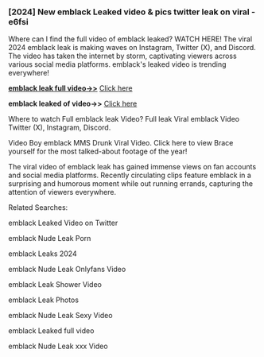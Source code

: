 ### [2024] New emblack Leaked video & pics twitter leak on viral - e6fsi
Where can I find the full video of emblack leaked? WATCH HERE! The viral 2024 emblack leak is making waves on Instagram, Twitter (X), and Discord. The video has taken the internet by storm, captivating viewers across various social media platforms. emblack's leaked video is trending everywhere!


**[emblack leak full video->>](http://wildbook.top/wildbook8git)** [Click here](http://wildbook.top/wildbook8git)

**emblack leaked of video->>** [Click here](http://wildbook.top/wildbook8git)


Where to watch Full emblack leak Video? Full leak Viral emblack Video Twitter (X), Instagram, Discord.

Video Boy emblack MMS Drunk Viral Video. Click here to view Brace yourself for the most talked-about footage of the year!

The viral video of emblack leak has gained immense views on fan accounts and social media platforms. Recently circulating clips feature emblack in a surprising and humorous moment while out running errands, capturing the attention of viewers everywhere.


Related Searches:

emblack Leaked Video on Twitter

emblack Nude Leak Porn

emblack Leaks 2024

emblack Nude Leak Onlyfans Video

emblack Leak Shower Video

emblack Leak Photos

emblack Nude Leak Sexy Video

emblack Leaked full video

emblack Nude Leak xxx Video

